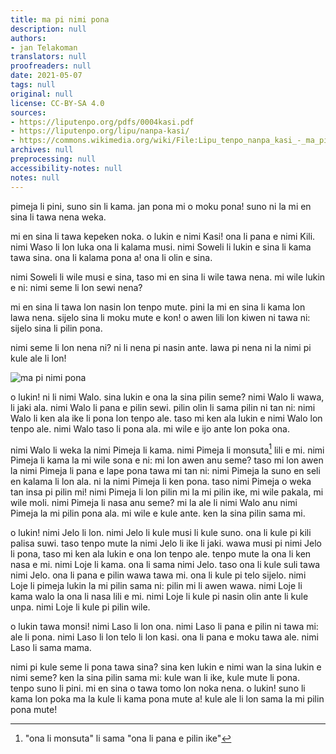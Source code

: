```yaml
---
title: ma pi nimi pona
description: null
authors:
- jan Telakoman
translators: null
proofreaders: null
date: 2021-05-07
tags: null
original: null
license: CC-BY-SA 4.0
sources:
- https://liputenpo.org/pdfs/0004kasi.pdf
- https://liputenpo.org/lipu/nanpa-kasi/
- https://commons.wikimedia.org/wiki/File:Lipu_tenpo_nanpa_kasi_-_ma_pi_nimi_pona.png
archives: null
preprocessing: null
accessibility-notes: null
notes: null
---
```


pimeja li pini, suno sin li kama. jan pona mi o moku pona! suno ni la mi en sina li tawa nena weka.

mi en sina li tawa kepeken noka. o lukin e nimi Kasi! ona li pana e nimi Kili. nimi Waso li lon luka ona li kalama musi. nimi Soweli li lukin e sina li kama tawa sina. ona li kalama pona a! ona li olin e sina.

nimi Soweli li wile musi e sina, taso mi en sina li wile tawa nena. mi wile lukin e ni: nimi seme li lon sewi nena?

mi en sina li tawa lon nasin lon tenpo mute. pini la mi en sina li kama lon lawa nena. sijelo sina li moku mute e kon! o awen lili lon kiwen ni tawa ni: sijelo sina li pilin pona.

nimi seme li lon nena ni? ni li nena pi nasin ante. lawa pi nena ni la nimi pi kule ale li lon!

![ma pi nimi pona](https://upload.wikimedia.org/wikipedia/commons/b/b3/Lipu_tenpo_nanpa_kasi_-_ma_pi_nimi_pona.png)

o lukin! ni li nimi Walo. sina lukin e ona la sina pilin seme? nimi Walo li wawa, li jaki ala. nimi Walo li pana e pilin sewi. pilin olin li sama pilin ni tan ni: nimi Walo li ken ala ike li pona lon tenpo ale. taso mi ken ala lukin e nimi Walo lon tenpo ale. nimi Walo taso li pona ala. mi wile e ijo ante lon poka ona.

nimi Walo li weka la nimi Pimeja li kama. nimi Pimeja li monsuta[^1] lili e mi. nimi Pimeja li kama la mi wile sona e ni: mi lon awen anu seme? taso mi lon awen la nimi Pimeja li pana e lape pona tawa mi tan ni: nimi Pimeja la suno en seli en kalama li lon ala. ni la nimi Pimeja li ken pona. taso nimi Pimeja o weka tan insa pi pilin mi! nimi Pimeja li lon pilin mi la mi pilin ike, mi wile pakala, mi wile moli. nimi Pimeja li nasa anu seme? mi la ale li nimi Walo anu nimi Pimeja la mi pilin pona ala. mi wile e kule ante. ken la sina pilin sama mi.

o lukin! nimi Jelo li lon. nimi Jelo li kule musi li kule suno. ona li kule pi kili palisa suwi. taso tenpo mute la nimi Jelo li ike li jaki. wawa musi pi nimi Jelo li pona, taso mi ken ala lukin e ona lon tenpo ale. tenpo mute la ona li ken nasa e mi. nimi Loje li kama. ona li sama nimi Jelo. taso ona li kule suli tawa nimi Jelo. ona li pana e pilin wawa tawa mi. ona li kule pi telo sijelo. nimi Loje li pimeja lukin la mi pilin sama ni: pilin mi li awen wawa. nimi Loje li kama walo la ona li nasa lili e mi. nimi Loje li kule pi nasin olin ante li kule unpa. nimi Loje li kule pi pilin wile.

o lukin tawa monsi! nimi Laso li lon ona. nimi Laso li pana e pilin ni tawa mi: ale li pona. nimi Laso li lon telo li lon kasi. ona li pana e moku tawa ale. nimi Laso li sama mama.

nimi pi kule seme li pona tawa sina? sina ken lukin e nimi wan la sina lukin e nimi seme? ken la sina pilin sama mi: kule wan li ike, kule mute li pona. tenpo suno li pini. mi en sina o tawa tomo lon noka nena. o lukin! suno li kama lon poka ma la kule li kama pona mute a! kule ale li lon sama la mi pilin pona mute!

[^1]: "ona li monsuta" li sama "ona li pana e pilin ike"